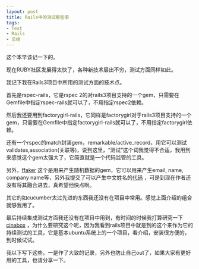 ```yaml
---
layout: post
title: Rails中的测试那些事  
tags:
- Test 
- Rails
- 总结
---                        
```


这个本早该记一下的。

现在RUBY社区发展得太快了，各种新技术层出不穷，测试方面同样如此。

我记下我在Rails3项目中所用的测试方面的技术点。

首先是rspec-rails，它是rspec 2的对rails3项目支持的一个gem，只需要在Gemfile中指定rspec-rails就可以了，不用指定rspec2依赖。

然后我还要用到factorygirl-rails，它同样是factorygirl对于rails3项目支持的一个gem，只需要在Gemfile中指定factorygirl-rails就可以了，不用指定factorygirl依赖。

还有一个rspec的match封装gem，remarkable/active_record，用它可以测试 validates,association(关联等)，说到这里，“测试”这个词我觉得不合适，我用到来感觉这个gem太强大了，它简直就是一个代码监管的工具。

另外，[ffaker](https://github.com/EmmanuelOga/ffaker) 这个是用来产生随机数据的gem，它可以用来产生email, name, company name等，另外我提交了可以产生中文姓名的[代码](https://github.com/EmmanuelOga/ffaker/pull/9) ，可是到现在作者还没有将其融合进去，真希望他快点啊。

其它的如cucumber太过先进的东西我还没有在项目中常用。感觉上面介绍的组合就够我用了。

最后持续集成测试方面我还没有在项目中用到，有时间的时候我打算研究一下 [cinabox](https://github.com/rails/rails/blob/master/ci/ci_setup_notes.txt) ，为什么要研究这个呢，因为我看到rails项目中就是到的这个来作为它的持续测试的工具，它是基本ubuntu系统上的一个项目，看介绍，安装很方便的，到时候试试。

我以下写下这些，一是作了大致的记录，另外也防止自己out了，如果大家有更好用的工具，也请分享一下。
